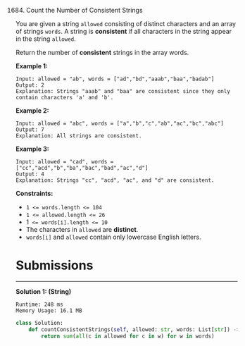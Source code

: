 1684. Count the Number of Consistent Strings

You are given a string `allowed` consisting of distinct characters and an array of strings `words`. A string is **consistent** if all characters in the string appear in the string `allowed`.

Return the number of **consistent** strings in the array words.

 

**Example 1:**
```
Input: allowed = "ab", words = ["ad","bd","aaab","baa","badab"]
Output: 2
Explanation: Strings "aaab" and "baa" are consistent since they only contain characters 'a' and 'b'.
```

**Example 2:**
```
Input: allowed = "abc", words = ["a","b","c","ab","ac","bc","abc"]
Output: 7
Explanation: All strings are consistent.
```

**Example 3:**
```
Input: allowed = "cad", words = ["cc","acd","b","ba","bac","bad","ac","d"]
Output: 4
Explanation: Strings "cc", "acd", "ac", and "d" are consistent.
```

**Constraints:**

* `1 <= words.length <= 104`
* `1 <= allowed.length <= 26`
* 1` <= words[i].length <= 10`
* The characters in `allowed` are **distinct**.
* `words[i]` and `allowed` contain only lowercase English letters.

# Submissions
---
**Solution 1: (String)**
```
Runtime: 248 ms
Memory Usage: 16.1 MB
```
```python
class Solution:
    def countConsistentStrings(self, allowed: str, words: List[str]) -> int:
        return sum(all(c in allowed for c in w) for w in words)
```